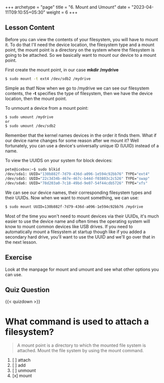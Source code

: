 +++
archetype = "page"
title = "6. Mount and Umount"
date = "2023-04-11T09:10:55+05:30"
weight = 6
+++

## Lesson Content

Before you can view the contents of your filesystem, you will have to mount it. To do that I'll need the device location, the filesystem type and a mount point, the mount point is a directory on the system where the filesystem is going to be attached. So we basically want to mount our device to a mount point. 

First create the mount point, in our case **mkdir /mydrive**

```bash
$ sudo mount -t ext4 /dev/sdb2 /mydrive
```

Simple as that! Now when we go to /mydrive we can see our filesystem contents, the **-t** specifies the type of filesystem, then we have the device location, then the mount point. 

To unmount a device from a mount point: 

```bash
$ sudo umount /mydrive 
or 
$ sudo umount /dev/sdb2
```

Remember that the kernel names devices in the order it finds them. What if our device name changes for some reason after we mount it? Well fortunately, you can use a device's universally unique ID (UUID) instead of a name.

To view the UUIDS on your system for block devices:

```bash
pete@icebox:~$ sudo blkid
/dev/sda1: UUID="130b882f-7d79-436d-a096-1e594c92bb76" TYPE="ext4" 
/dev/sda5: UUID="22c3d34b-467e-467c-b44d-f03803c2c526" TYPE="swap" 
/dev/sda6: UUID="78d203a0-7c18-49bd-9e07-54f44cdb5726" TYPE="xfs" 
```

We can see our device names, their corresponding filesystem types and their UUIDs. Now when we want to mount something, we can use:

```bash
$ sudo mount UUID=130b882f-7d79-436d-a096-1e594c92bb76 /mydrive
```

Most of the time you won't need to mount devices via their UUIDs, it's much easier to use the device name and often times the operating system will know to mount common devices like USB drives. If you need to automatically mount a filesystem at startup though like if you added a secondary hard drive, you'll want to use the UUID and we'll go over that in the next lesson.

## Exercise

Look at the manpage for mount and umount and see what other options you can use.

## Quiz Question

{{< quizdown >}}

# What command is used to attach a filesystem?

> A mount point is a directory to which the mounted file system is attached. Mount the file system by using the mount command.

1. [ ] attach
2. [ ] add
3. [ ] unmount
4. [x] mount